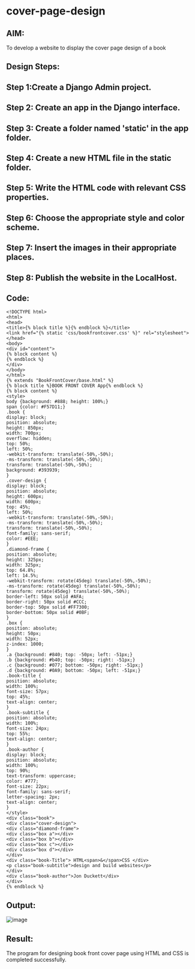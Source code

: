 # cover-page-design
## AIM:
To develop a website to display the cover page design of a book
## Design Steps:
## Step 1:Create a Django Admin project.
## Step 2: Create an app in the Django interface.
## Step 3: Create a folder named 'static' in the app folder.
## Step 4: Create a new HTML file in the static folder.
## Step 5: Write the HTML code with relevant CSS properties.
## Step 6: Choose the appropriate style and color scheme.
## Step 7: Insert the images in their appropriate places.
## Step 8: Publish the website in the LocalHost.

## Code:
``````
<!DOCTYPE html>
<html>
<head>
<title>{% block title %}{% endblock %}</title>
<link href="{% static 'css/bookfrontcover.css' %}" rel="stylesheet">
</head>
<body>
<div id="content">
{% block content %}
{% endblock %}
</div>
</body>
</html>
{% extends "BookFrontCover/base.html" %}
{% block title %}BOOK FRONT COVER App{% endblock %}
{% block content %}
<style>
body {background: #888; height: 100%;}
span {color: #F57D11;}
.book {
display: block;
position: absolute;
height: 850px;
width: 700px;
overflow: hidden;
top: 50%;
left: 50%;
-webkit-transform: translate(-50%,-50%);
-ms-transform: translate(-50%,-50%);
transform: translate(-50%,-50%);
background: #393939;
}
.cover-design {
display: block;
position: absolute;
height: 600px;
width: 600px;
top: 45%;
left: 50%;
-webkit-transform: translate(-50%,-50%);
-ms-transform: translate(-50%,-50%);
transform: translate(-50%,-50%);
font-family: sans-serif;
color: #EEE;
}
.diamond-frame {
position: absolute;
height: 325px;
width: 325px;
top: 64.8%;
left: 14.5%;
-webkit-transform: rotate(45deg) translate(-50%,-50%);
-ms-transform: rotate(45deg) translate(-50%,-50%);
transform: rotate(45deg) translate(-50%,-50%);
border-left: 50px solid #AFA;
border-right: 50px solid #CCC;
border-top: 50px solid #FF7300;
border-bottom: 50px solid #0BF;
}
.box {
position: absolute;
height: 50px;
width: 52px;
z-index: 1000;
}
.a {background: #840; top: -50px; left: -51px;}
.b {background: #b40; top: -50px; right: -51px;}
.c {background: #077; bottom: -50px; right: -51px;}
.d {background: #0A9; bottom: -50px; left: -51px;}
.book-title {
position: absolute;
width: 100%;
font-size: 57px;
top: 45%;
text-align: center;
}
.book-subtitle {
position: absolute;
width: 100%;
font-size: 24px;
top: 55%;
text-align: center;
}
.book-author {
display: block;
position: absolute;
width: 100%;
top: 90%;
text-transform: uppercase;
color: #777;
font-size: 22px;
font-family: sans-serif;
letter-spacing: 2px;
text-align: center;
}
</style>
<div class="book">
<div class="cover-design">
<div class="diamond-frame">
<div class="box a"></div>
<div class="box b"></div>
<div class="box c"></div>
<div class="box d"></div>
</div>
<div class="book-Title"> HTML<span>&</span>CSS </div>
<p class="book-subtitle">design and build websites</p>
</div>
<div class="book-author">Jon Duckett</div>
</div>
{% endblock %}
``````
## Output:
![image](https://github.com/ligneshwar/cover-page-design/assets/149365037/a2090380-7638-47f8-959f-3486a4801285)

## Result:
The program for designing book front cover page using HTML and CSS is completed successfully.
